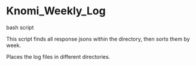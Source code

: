 # Knomi_Weekly_Log
bash script

This script finds all response jsons within the directory, then sorts them by week. 

Places the log files in different directories. 
